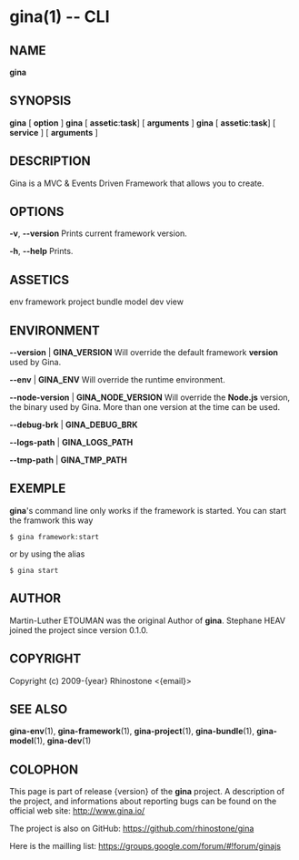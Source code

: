 gina(1) -- CLI
=============================================

## NAME
**gina**

## SYNOPSIS
**gina**	[ **option** ]
**gina**	[ **assetic**:**task**] [ **arguments** ]
**gina**	[ **assetic**:**task**] [ **service** ] [ **arguments** ]

## DESCRIPTION
Gina is a MVC & Events Driven Framework that allows you to create.

## OPTIONS
**-v**, **--version**			Prints current framework version.

**-h**, **--help**			   Prints.

## ASSETICS
env
framework
project
bundle
model
dev
view

## ENVIRONMENT

**--version** | **GINA_VERSION**
		Will override the default framework **version** used by Gina.

**--env** | **GINA_ENV**
    	Will override the runtime environment.

**--node-version** | **GINA_NODE_VERSION**
    	Will override the **Node.js** version, the binary used by Gina.
        More than one version at the time can be used.

**--debug-brk** | **GINA_DEBUG_BRK**

**--logs-path** | **GINA_LOGS_PATH**

**--tmp-path** | **GINA_TMP_PATH**

## EXEMPLE

**gina**'s command line only works if the framework is started.
You can start the framwork this way

~~~ tty
$ gina framework:start
~~~
or by using the alias
~~~ tty
$ gina start
~~~


## AUTHOR

Martin-Luther ETOUMAN was the original Author of **gina**. Stephane HEAV joined the project since version 0.1.0.

## COPYRIGHT
Copyright (c) 2009-{year} Rhinostone <{email}>

## SEE ALSO

**gina-env**(1), **gina-framework**(1), **gina-project**(1), **gina-bundle**(1), **gina-model**(1), **gina-dev**(1)

## COLOPHON

This page is part of release {version} of the **gina** project. A description of the project,
and informations about reporting bugs can be found on the official web site: <http://www.gina.io/>

The project is also on GitHub: <https://github.com/rhinostone/gina>

Here is the mailling list: <https://groups.google.com/forum/#!forum/ginajs>
